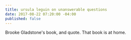 ```yaml
---
title: ursula leguin on unanswerable questions
date: 2017-08-22 07:20:00 -04:00
published: false
---
```


Brooke Gladstone's book, and quote. That book is at home.